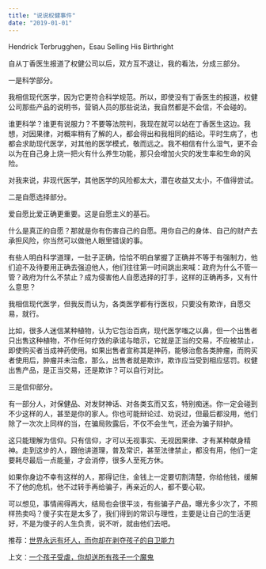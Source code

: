 ```yaml
---
title: "说说权健事件"
date: "2019-01-01"
---
```


Hendrick Terbrugghen，Esau Selling His Birthright

自从丁香医生报道了权健公司以后，双方互不退让，我的看法，分成三部分。

一是科学部分。

我相信现代医学，因为它更符合科学规范。所以，即使没有丁香医生的报道，权健公司那些产品的说明书，营销人员的那些说法，我自然都是不会信，不会碰的。

谁更科学？谁更有说服力？不要等法院判，我现在就可以站在丁香医生这边。我想，对因果律，对概率稍有了解的人，都会得出和我相同的结论。平时生病了，也都会求助现代医学，对其他的医学模式，敬而远之。我不相信有什么湿气，更不会以为在自己身上烧一把火有什么养生功能，那只会增加火灾的发生率和生命的风险。

对我来说，非现代医学，其他医学的风险都太大，潜在收益又太小，不值得尝试。

二是自愿选择部分。

爱自愿比爱正确更重要。这是自愿主义的基石。

什么是真正的自愿？那就是你有伤害自己的自愿。用你自己的身体、自己的财产去承担风险，你当然可以做他人眼里错误的事。

有些人明白科学道理，一肚子正确，恰恰不明白掌握了正确并不等于有强制力，他们迫不及待要用正确去强迫他人，他们往往第一时间跳出来喊：政府为什么不管一管？政府为什么不禁止？成为侵害他人自愿选择的打手，这样的正确再多，又有什么意思？

我相信现代医学，但我反而认为，各类医学都有行医权，只要没有欺诈，自愿交易，就行。

比如，很多人迷信某种植物，认为它包治百病，现代医学嗤之以鼻，但一个出售者只出售这种植物，不作任何疗效的承诺与暗示，它就是正当的交易，不应被禁止，即使购买者当成神药使用。如果出售者宣称其是神药，能够治愈各类肿瘤，而购买者使用后，肿瘤并未治愈，那么，出售者就是欺诈，欺诈应当受到相应惩罚。权健出售产品，是正当交易，还是欺诈？可以自行对比。

三是信仰部分。

有一部分人，对保健品、对发财神话、对各类玄而又玄，特别痴迷。你一定会碰到不少这样的人，甚至是你的家人。你也可能辩论过、劝说过，但最后都没用，他们除了一次次上同样的当，在骗局败露后，不仅不会生气，还会为骗子辩护。

这只能理解为信仰。只有信仰，才可以无视事实、无视因果律、才有某种献身精神。走到这步的人，跟他讲道理，普及常识，甚至法律禁止，都没有用，他们一定要耗尽最后一点能量，才会消停，很多人至死方休。

如果你身边不幸有这样的人，那得记住，金钱上一定要切割清楚，你给他钱，缓解不了他的危机，他不过转手再给骗子，再亲近的人，都不要心软。

可以想见，事情闹得再大，结局也会很平淡，有些骗子产品，曝光多少次了，不照样热卖吗？傻子实在是太多了，我们得到的常识与理性，主要是让自己的生活更好，不是为傻子的人生负责，说不听，就由他们去吧。

推荐：[世界永远有坏人，而你却在剥夺孩子的自卫能力](http://mp.weixin.qq.com/s?__biz=MjM5NDU0Mjk2MQ==&mid=2651626817&idx=1&sn=3edbfbeaa471268cca67b59ddd451255&chksm=bd7e195f8a0990496b2282cfd20456702e41abfc08cc31abb8676cbb66dc616f8f5e4d3a8728&scene=21#wechat_redirect)

上文：[一个孩子受虐，你却送所有孩子一个魔鬼](http://mp.weixin.qq.com/s?__biz=MjM5NDU0Mjk2MQ==&mid=2651632149&idx=1&sn=1ed5532eb0f778abf8456f9574c68c8d&chksm=bd7e360b8a09bf1db1550636bd151d33ae21e7ec897fbff5f2709be107e81248cd5dc58c64de&scene=21#wechat_redirect)
